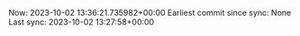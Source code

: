 Now: 2023-10-02 13:36:21.735982+00:00 Earliest commit since sync: None Last sync: 2023-10-02 13:27:58+00:00
